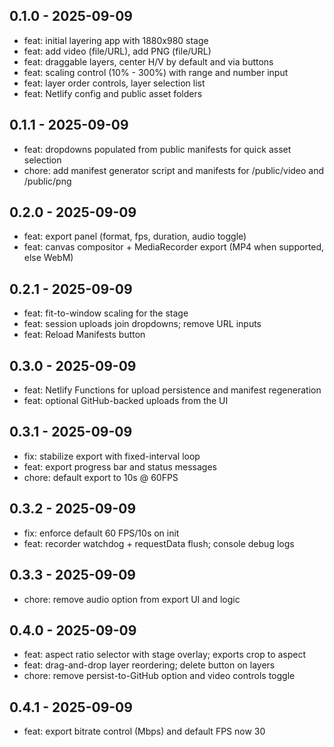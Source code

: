 ## 0.1.0 - 2025-09-09
- feat: initial layering app with 1880x980 stage
- feat: add video (file/URL), add PNG (file/URL)
- feat: draggable layers, center H/V by default and via buttons
- feat: scaling control (10% - 300%) with range and number input
- feat: layer order controls, layer selection list
- feat: Netlify config and public asset folders
## 0.1.1 - 2025-09-09
- feat: dropdowns populated from public manifests for quick asset selection
- chore: add manifest generator script and manifests for /public/video and /public/png
## 0.2.0 - 2025-09-09
- feat: export panel (format, fps, duration, audio toggle)
- feat: canvas compositor + MediaRecorder export (MP4 when supported, else WebM)
## 0.2.1 - 2025-09-09
- feat: fit-to-window scaling for the stage
- feat: session uploads join dropdowns; remove URL inputs
- feat: Reload Manifests button
## 0.3.0 - 2025-09-09
- feat: Netlify Functions for upload persistence and manifest regeneration
- feat: optional GitHub-backed uploads from the UI
## 0.3.1 - 2025-09-09
- fix: stabilize export with fixed-interval loop
- feat: export progress bar and status messages
- chore: default export to 10s @ 60FPS
## 0.3.2 - 2025-09-09
- fix: enforce default 60 FPS/10s on init
- feat: recorder watchdog + requestData flush; console debug logs
## 0.3.3 - 2025-09-09
- chore: remove audio option from export UI and logic
## 0.4.0 - 2025-09-09
- feat: aspect ratio selector with stage overlay; exports crop to aspect
- feat: drag-and-drop layer reordering; delete button on layers
- chore: remove persist-to-GitHub option and video controls toggle
## 0.4.1 - 2025-09-09
- feat: export bitrate control (Mbps) and default FPS now 30
